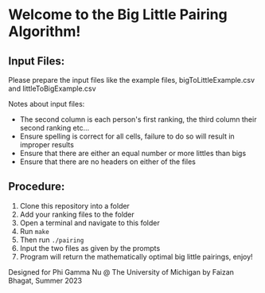 # Welcome to the Big Little Pairing Algorithm!

## Input Files:

Please prepare the input files like the example files, bigToLittleExample.csv and littleToBigExample.csv

Notes about input files:

-   The second column is each person's first ranking, the third column their second ranking etc...
-   Ensure spelling is correct for all cells, failure to do so will result in improper results
-   Ensure that there are either an equal number or more littles than bigs
-   Ensure that there are no headers on either of the files

## Procedure:

1. Clone this repository into a folder
2. Add your ranking files to the folder
3. Open a terminal and navigate to this folder
4. Run `make`
5. Then run `./pairing`
6. Input the two files as given by the prompts
7. Program will return the mathematically optimal big little pairings, enjoy!

Designed for Phi Gamma Nu @ The University of Michigan by Faizan Bhagat, Summer 2023

